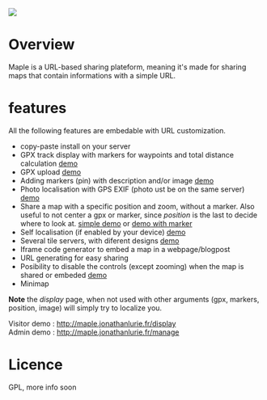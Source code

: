 ![](http://maple.jonathanlurie.fr/icons/maple_logo)

# Overview
Maple is a URL-based sharing plateform, meaning it's made for sharing maps that contain informations with a simple URL.

# features

All the following features are embedable with URL customization.

- copy-paste install on your server
- GPX track display with markers for waypoints and total distance calculation [demo](http://maple.jonathanlurie.fr/display?gpx=PortDeBales.gpx)
- GPX upload [demo](http://maple.jonathanlurie.fr/manage)
- Adding markers (pin) with description and/or image  [demo](http://bit.ly/1JDVIpA)
- Photo localisation with GPS EXIF (photo ust be on the same server) [demo](http://maple.jonathanlurie.fr/display?&image=http://maple.jonathanlurie.fr/photos/wemontreal-10.jpg&skin=Mapbox__Terrain)
- Share a map with a specific position and zoom, without a marker. Also useful to not center a gpx or marker, since *position* is the last to decide where to look at. [simple demo](http://bit.ly/1IRwx25) or [demo with marker](http://bit.ly/1K5CIy7)
- Self localisation (if enabled by your device) [demo](http://maple.jonathanlurie.fr/display)
- Several tile servers, with diferent designs [demo](http://bit.ly/1dn6KmV)
- Iframe code generator to embed a map in a webpage/blogpost
- URL generating for easy sharing
- Posibility to disable the controls (except zooming) when the map is shared or embeded [demo](http://bit.ly/1K5DueA)
- Minimap

**Note** the *display* page, when not used with other arguments (gpx, markers, position, image) will simply try to localize you.

Visitor demo : http://maple.jonathanlurie.fr/display  
Admin demo : http://maple.jonathanlurie.fr/manage

# Licence

GPL, more info soon
